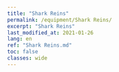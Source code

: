 ```yaml
---
title: "Shark Reins"
permalink: /equipment/Shark Reins/
excerpt: "Shark Reins"
last_modified_at: 2021-01-26
lang: en
ref: "Shark Reins.md"
toc: false
classes: wide
---
```


